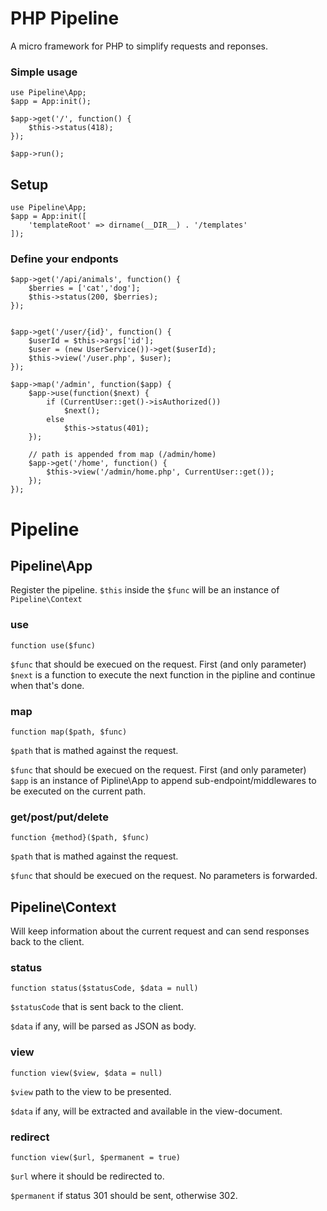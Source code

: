 # PHP Pipeline
A micro framework for PHP to simplify requests and reponses.

### Simple usage
```
use Pipeline\App;
$app = App:init();

$app->get('/', function() {
    $this->status(418);
});

$app->run();
```

## Setup
```
use Pipeline\App;
$app = App:init([
    'templateRoot' => dirname(__DIR__) . '/templates'
]);
```

### Define your endponts
```
$app->get('/api/animals', function() {
    $berries = ['cat','dog'];
    $this->status(200, $berries);
});


$app->get('/user/{id}', function() {
    $userId = $this->args['id'];
    $user = (new UserService())->get($userId);
    $this->view('/user.php', $user);
});

$app->map('/admin', function($app) {
    $app->use(function($next) {
        if (CurrentUser::get()->isAuthorized())
            $next();
        else
            $this->status(401);
    });

    // path is appended from map (/admin/home)
    $app->get('/home', function() {
        $this->view('/admin/home.php', CurrentUser::get());
    });
});
```

# Pipeline

## Pipeline\App

Register the pipeline. ```$this``` inside the ```$func``` will be an instance of ```Pipeline\Context```

### use
```function use($func)```

```$func``` that should be execued on the request. First (and only parameter) ```$next``` is a function to execute the next function in the pipline and continue when that's done. 

### map
```function map($path, $func)```

```$path``` that is mathed against the request.

```$func``` that should be execued on the request. First (and only parameter) ```$app``` is an instance of Pipline\App to append sub-endpoint/middlewares to be executed on the current path.

### get/post/put/delete
```function {method}($path, $func)```

```$path``` that is mathed against the request.

```$func``` that should be execued on the request. No parameters is forwarded.


## Pipeline\Context

Will keep information about the current request and can send responses back to the client.

### status
```function status($statusCode, $data = null)```

```$statusCode``` that is sent back to the client.

```$data``` if any, will be parsed as JSON as body.

### view
```function view($view, $data = null)```

```$view``` path to the view to be presented.

```$data``` if any, will be extracted and available in the view-document.

### redirect
```function view($url, $permanent = true)```

```$url``` where it should be  redirected to.

```$permanent``` if status 301 should be sent, otherwise 302.